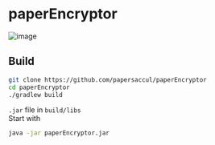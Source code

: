 # paperEncryptor 

![image](https://github.com/papersaccul/paperEncryptor/assets/59151352/6c8c9173-d23e-4ce3-b8ab-5c75e21e303f)

## Build
```sh
git clone https://github.com/papersaccul/paperEncryptor
cd paperEncryptor
./gradlew build
```
`.jar` file in `build/libs`\
Start with
```sh
java -jar paperEncryptor.jar
```
